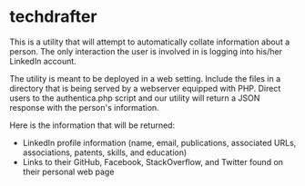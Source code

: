 techdrafter
===========

This is a utility that will attempt to automatically collate information about a person. The only interaction the user is involved in is logging into his/her LinkedIn account. 

The utility is meant to be deployed in a web setting. Include the files in a directory that is being served by a webserver equipped with PHP. Direct users to the authentica.php script and our utility will return a JSON response with the person's information.

Here is the information that will be returned:

- LinkedIn profile information (name, email, publications, associated URLs, associations, patents, skills, and education)
- Links to their GitHub, Facebook, StackOverflow, and Twitter found on their personal web page
